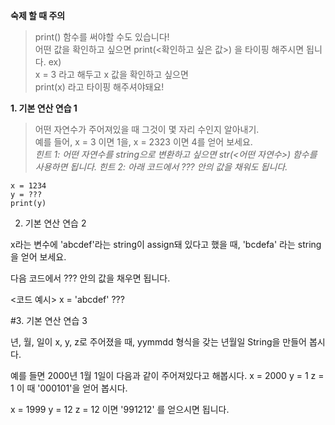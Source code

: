 **숙제 할 때 주의**
> print() 함수를 써야할 수도 있습니다! <br>
  어떤 값을 확인하고 싶으면 print(<확인하고 싶은 값>) 을 타이핑 해주시면 됩니다.
> ex) <br>
  x = 3 라고 해두고 x 값을 확인하고 싶으면 <br>
  print(x) 라고 타이핑 해주셔야돼요!



**1. 기본 연산 연습 1**

> 어떤 자연수가 주어져있을 때 그것이 몇 자리 수인지 알아내기. <br>
  예를 들어, x = 3 이면 1을, x = 2323 이면 4를 얻어 보세요. <br>
> *힌트 1: 어떤 자연수를 string으로 변환하고 싶으면 str(<어떤 자연수>) 함수를 사용하면 됩니다.*
> *힌트 2: 아래 코드에서 ??? 안의 값을 채워도 됩니다.*

```
x = 1234
y = ???
print(y)
```



2. 기본 연산 연습 2

x라는 변수에 'abcdef'라는 string이 assign돼 있다고 했을 때, 'bcdefa' 라는 string을 얻어 보세요.

다음 코드에서 ??? 안의 값을 채우면 됩니다.

<코드 예시>
x = 'abcdef'
???



#3. 기본 연산 연습 3

년, 월, 일이 x, y, z로 주어졌을 때, yymmdd 형식을 갖는 년월일 String을 만들어 봅시다.

예를 들면 2000년 1월 1일이 다음과 같이 주어져있다고 해봅시다.
x = 2000
y = 1
z = 1
이 때 '000101'을 얻어 봅시다.

x = 1999
y = 12
z = 12
이면 '991212' 를 얻으시면 됩니다.
